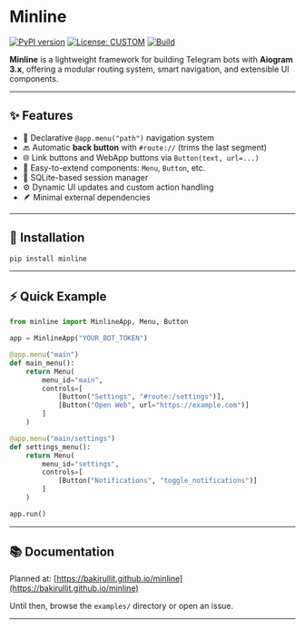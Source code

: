 # Minline

[![PyPI version](https://badge.fury.io/py/minline.svg)](https://pypi.org/project/minline/)
[![License: CUSTOM](https://img.shields.io/badge/License-Custom-green.svg)](./LICENSE)
[![Build](https://github.com/bakirullit/minline/actions/workflows/workflow.yml/badge.svg)](https://github.com/bakirullit/minline/actions)

**Minline** is a lightweight framework for building Telegram bots with **Aiogram 3.x**, offering a modular routing system, smart navigation, and extensible UI components.

---

## ✨ Features

- 🧭 Declarative `@app.menu("path")` navigation system
- 🔙 Automatic **back button** with `#route://` (trims the last segment)
- 🌐 Link buttons and WebApp buttons via `Button(text, url=...)`
- 🧩 Easy-to-extend components: `Menu`, `Button`, etc.
- 🧠 SQLite-based session manager
- ⚙️ Dynamic UI updates and custom action handling
- 🪶 Minimal external dependencies

---

## 🚀 Installation

```bash
pip install minline
```

---

## ⚡ Quick Example

```python
from minline import MinlineApp, Menu, Button

app = MinlineApp("YOUR_BOT_TOKEN")

@app.menu("main")
def main_menu():
    return Menu(
        menu_id="main",
        controls=[
            [Button("Settings", "#route:/settings")],
            [Button("Open Web", url="https://example.com")]
        ]
    )

@app.menu("main/settings")
def settings_menu():
    return Menu(
        menu_id="settings",
        controls=[
            [Button("Notifications", "toggle_notifications")]
        ]
    )

app.run()
```

---

## 📚 Documentation

Planned at: [https://bakirullit.github.io/minline](https://bakirullit.github.io/minline)

Until then, browse the `examples/` directory or open an issue.

---
